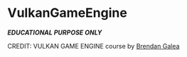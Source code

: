 # VulkanGameEngine

***EDUCATIONAL PURPOSE ONLY***

CREDIT: VULKAN GAME ENGINE course by [Brendan Galea](https://www.youtube.com/@BrendanGalea)
